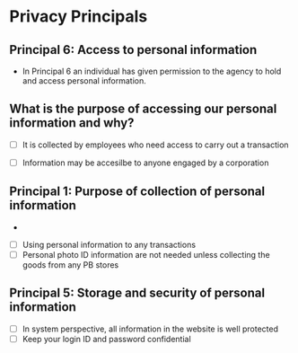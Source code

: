 # Privacy Principals

## Principal 6: Access to personal information

- In Principal 6 an individual has given permission to the agency to hold and access personal information.  

## What is the purpose of accessing our personal information and why?

 - [ ] It is collected by employees who need access to carry out a transaction
 - [ ] Information may be accesilbe to anyone engaged by a corporation
 

## Principal 1: Purpose of collection of personal information

- 

 - [ ] Using personal information to any transactions 
 - [ ] Personal photo ID information are not needed unless collecting the goods from any PB stores
 
 ## Principal 5: Storage and security of personal information
 
 - [ ] In system perspective, all information in the website is well protected
 - [ ] Keep your login ID and password confidential
